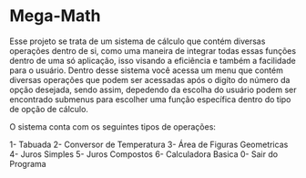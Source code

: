 # Mega-Math

Esse projeto se trata de um sistema de cálculo que contém diversas operações dentro de si, como uma maneira de integrar todas essas funções dentro de uma só aplicação, isso visando a eficiência e também a facilidade para o usuário. Dentro desse sistema você acessa um menu que contém diversas operações que podem ser acessadas após o digíto do número da opção desejada, sendo assim, depedendo da escolha do usuário podem ser encontrado submenus para escolher uma função específica dentro do tipo de opção de cálculo.

 O sistema conta com os seguintes tipos de operações:

1- Tabuada 
2- Conversor de Temperatura
3- Área de Figuras Geometricas 
4- Juros Simples 
5- Juros Compostos 
6- Calculadora Basica 
0- Sair do Programa
